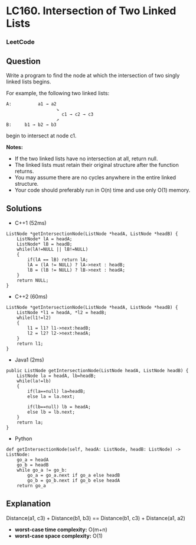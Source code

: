 # LC160. Intersection of Two Linked Lists

### LeetCode

## Question

Write a program to find the node at which the intersection of two singly linked lists begins.

For example, the following two linked lists:

```
A:          a1 → a2
                   ↘
                     c1 → c2 → c3
                   ↗            
B:     b1 → b2 → b3
```

begin to intersect at node c1.

**Notes:**

* If the two linked lists have no intersection at all, return null.
* The linked lists must retain their original structure after the function returns.
* You may assume there are no cycles anywhere in the entire linked structure.
* Your code should preferably run in O(n) time and use only O(1) memory.

## Solutions

* C++1 (52ms)
```
ListNode *getIntersectionNode(ListNode *headA, ListNode *headB) {
    ListNode* lA = headA;
    ListNode* lB = headB;
    while(lA!=NULL || lB!=NULL)
    {
        if(lA == lB) return lA;
        lA = (lA != NULL) ? lA->next : headB;
        lB = (lB != NULL) ? lB->next : headA;
    }
    return NULL;
}
```

* C++2 (60ms)
```
ListNode *getIntersectionNode(ListNode *headA, ListNode *headB) {
    ListNode *l1 = headA, *l2 = headB;
    while(l1!=l2)
    {
        l1 = l1? l1->next:headB;
        l2 = l2? l2->next:headA;
    }
    return l1;
}
```

* Java1 (2ms)
```
public ListNode getIntersectionNode(ListNode headA, ListNode headB) {
    ListNode la = headA, lb=headB;
    while(la!=lb)
    {
        if(la==null) la=headB;
        else la = la.next;
        
        if(lb==null) lb = headA;
        else lb = lb.next;
    }
    return la;
}
```

* Python
```
def getIntersectionNode(self, headA: ListNode, headB: ListNode) -> ListNode:
    go_a = headA
    go_b = headB
    while go_a != go_b:
        go_a = go_a.next if go_a else headB
        go_b = go_b.next if go_b else headA
    return go_a
```

## Explanation

Distance(a1, c3) + Distance(b1, b3) == Distance(b1, c3) + Distance(a1, a2)

* **worst-case time complexity:** O(m+n)
* **worst-case space complexity:** O(1)